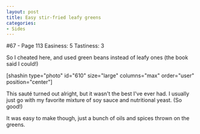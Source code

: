 ```yaml
---
layout: post
title: Easy stir-fried leafy greens
categories:
- Sides
---
```


#67 - Page 113
Easiness: 5
Tastiness: 3

So I cheated here, and used green beans instead of leafy ones (the book said I could!)

[shashin type="photo" id="610" size="large" columns="max" order="user" position="center"]

This sauté turned out alright, but it wasn't the best I've ever had. I usually just go with my favorite mixture of soy sauce and nutritional yeast. (So good!)

It was easy to make though, just a bunch of oils and spices thrown on the greens.

